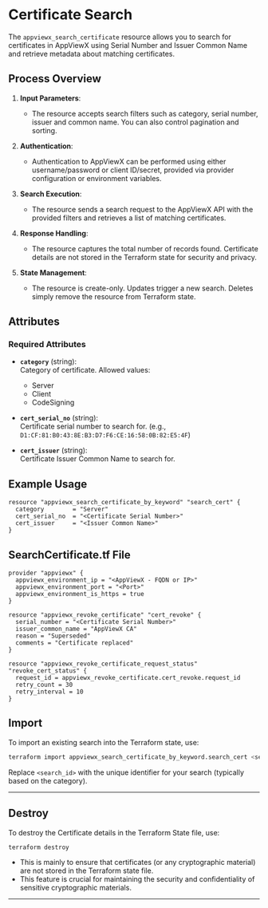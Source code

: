 # Certificate Search

The `appviewx_search_certificate` resource allows you to search for certificates in AppViewX using Serial Number and Issuer Common Name and retrieve metadata about matching certificates.

## Process Overview

1. **Input Parameters**:
   - The resource accepts search filters such as category, serial number, issuer and common name. You can also control pagination and sorting.

2. **Authentication**:
   - Authentication to AppViewX can be performed using either username/password or client ID/secret, provided via provider configuration or environment variables.

3. **Search Execution**:
   - The resource sends a search request to the AppViewX API with the provided filters and retrieves a list of matching certificates.

4. **Response Handling**:
   - The resource captures the total number of records found. Certificate details are not stored in the Terraform state for security and privacy.

5. **State Management**:
   - The resource is create-only. Updates trigger a new search. Deletes simply remove the resource from Terraform state.

## Attributes

### Required Attributes

- **`category`** (string):  
  Category of certificate. Allowed values:
  - Server
  - Client
  - CodeSigning

- **`cert_serial_no`** (string):  
  Certificate serial number to search for. (e.g., `D1:CF:81:B0:43:8E:B3:D7:F6:CE:16:58:0B:82:E5:4F`)

- **`cert_issuer`** (string):  
  Certificate Issuer Common Name to search for.


## Example Usage

```hcl
resource "appviewx_search_certificate_by_keyword" "search_cert" {
  category        = "Server"
  cert_serial_no  = "<Certificate Serial Number>"
  cert_issuer     = "<Issuer Common Name>"
}
```

## SearchCertificate.tf File

```hcl
provider "appviewx" {
  appviewx_environment_ip = "<AppViewX - FQDN or IP>"
  appviewx_environment_port = "<Port>"
  appviewx_environment_is_https = true
}

resource "appviewx_revoke_certificate" "cert_revoke" {
  serial_number = "<Certificate Serial Number>"
  issuer_common_name = "AppViewX CA"
  reason = "Superseded"
  comments = "Certificate replaced"
}

resource "appviewx_revoke_certificate_request_status" "revoke_cert_status" {
  request_id = appviewx_revoke_certificate.cert_revoke.request_id
  retry_count = 30
  retry_interval = 10
}
```

## Import

To import an existing search into the Terraform state, use:

```bash
terraform import appviewx_search_certificate_by_keyword.search_cert <search_id>
```
Replace `<search_id>` with the unique identifier for your search (typically based on the category).

---

## Destroy

To destroy the Certificate details in the Terraform State file, use:

```bash
terraform destroy
```

- This is mainly to ensure that certificates (or any cryptographic material) are not stored in the Terraform state file.
- This feature is crucial for maintaining the security and confidentiality of sensitive cryptographic materials.

---